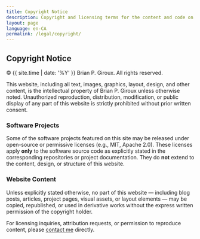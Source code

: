 ```yaml
---
title: Copyright Notice
description: Copyright and licensing terms for the content and code on this website, including usage restrictions and contact information.
layout: page
language: en-CA
permalink: /legal/copyright/
---
```


## Copyright Notice

© {{ site.time | date: '%Y' }} Brian P. Giroux. All rights reserved.

This website, including all text, images, graphics, layout, design, and other content,
is the intellectual property of Brian P. Giroux unless otherwise noted.
Unauthorized reproduction, distribution, modification, or public display
of any part of this website is strictly prohibited without prior written consent.

### Software Projects

Some of the software projects featured on this site
may be released under open-source or permissive licenses (e.g., MIT, Apache 2.0).
These licenses apply **only** to the software source code as explicitly stated
in the corresponding repositories or project documentation.
They do **not** extend to the content, design, or structure of this website.

### Website Content

Unless explicitly stated otherwise, no part of this website
—
including blog posts, articles, project pages, visual assets, or layout elements
—
may be copied, republished, or used in derivative works
without the express written permission of the copyright holder.

For licensing inquiries, attribution requests, or permission to reproduce content,
please [contact me](/contact/) directly.

